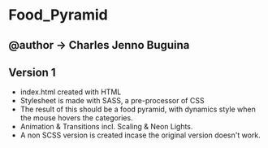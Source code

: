 # Food_Pyramid

## @author -> Charles Jenno Buguina ##

## Version 1 ##
- index.html created with HTML
- Stylesheet is made with SASS, a pre-processor of CSS
- The result of this should be a food pyramid, with dynamics style when the mouse hovers the categories.
- Animation & Transitions incl. Scaling & Neon Lights.
- A non SCSS version is created incase the original version doesn't work.
